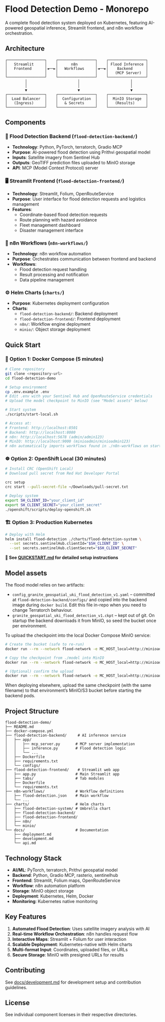 # Flood Detection Demo - Monorepo

A complete flood detection system deployed on Kubernetes, featuring AI-powered geospatial inference, Streamlit frontend, and n8n workflow orchestration.

## Architecture

```
┌─────────────────┐    ┌─────────────────┐    ┌─────────────────┐
│   Streamlit     │    │      n8n        │    │ Flood Inference │
│   Frontend      │◄──►│   Workflows     │◄──►│    Backend      │
│                 │    │                 │    │   (MCP Server)  │
└─────────────────┘    └─────────────────┘    └─────────────────┘
         │                       │                       │
         │                       │                       │
         ▼                       ▼                       ▼
┌─────────────────┐    ┌─────────────────┐    ┌─────────────────┐
│  Load Balancer  │    │  Configuration  │    │  MinIO Storage  │
│   (Ingress)     │    │   & Secrets     │    │   (Results)     │
└─────────────────┘    └─────────────────┘    └─────────────────┘
```

## Components

### 🌊 Flood Detection Backend (`flood-detection-backend/`)
- **Technology**: Python, PyTorch, terratorch, Gradio MCP
- **Purpose**: AI-powered flood detection using Prithvi geospatial model
- **Inputs**: Satellite imagery from Sentinel Hub
- **Outputs**: GeoTIFF prediction files uploaded to MinIO storage
- **API**: MCP (Model Context Protocol) server

### 🖥️ Streamlit Frontend (`flood-detection-frontend/`)
- **Technology**: Streamlit, Folium, OpenRouteService
- **Purpose**: User interface for flood detection requests and logistics management
- **Features**:
  - Coordinate-based flood detection requests
  - Route planning with hazard avoidance
  - Fleet management dashboard
  - Disaster management interface

### 🔄 n8n Workflows (`n8n-workflows/`)
- **Technology**: n8n workflow automation
- **Purpose**: Orchestrates communication between frontend and backend
- **Workflows**:
  - Flood detection request handling
  - Result processing and notification
  - Data pipeline management

### ⚙️ Helm Charts (`charts/`)
- **Purpose**: Kubernetes deployment configuration
- **Charts**:
  - `flood-detection-backend/`: Backend deployment
  - `flood-detection-frontend/`: Frontend deployment
  - `n8n/`: Workflow engine deployment
  - `minio/`: Object storage deployment

## Quick Start

### 🚀 Option 1: Docker Compose (5 minutes)
```bash
# Clone repository
git clone <repository-url>
cd flood-detection-demo

# Setup environment
cp .env.example .env
# Edit .env with your Sentinel Hub and OpenRouteService credentials
# Upload the model checkpoint to MinIO (see "Model assets" below)

# Start system
./scripts/start-local.sh

# Access at:
# Frontend: http://localhost:8501
# Backend: http://localhost:8080
# n8n: http://localhost:5678 (admin/admin123)
# MinIO: http://localhost:9000 (minioadmin/minioadmin123)
# n8n automatically imports workflows found in ./n8n-workflows on startup
```

### ☸️ Option 2: OpenShift Local (30 minutes)
```bash
# Install CRC (OpenShift Local)
# Download pull secret from Red Hat Developer Portal

crc setup
crc start --pull-secret-file ~/Downloads/pull-secret.txt

# Deploy system
export SH_CLIENT_ID="your_client_id"
export SH_CLIENT_SECRET="your_client_secret"
./openshift/scripts/deploy-openshift.sh
```

### 🏗️ Option 3: Production Kubernetes
```bash
# Deploy with Helm
helm install flood-detection ./charts/flood-detection-system \
  --set secrets.sentinelHub.clientId="$SH_CLIENT_ID" \
  --set secrets.sentinelHub.clientSecret="$SH_CLIENT_SECRET"
```

**📖 See [QUICKSTART.md](QUICKSTART.md) for detailed setup instructions**

## Model assets

The flood model relies on two artifacts:

- `config_granite_geospatial_uki_flood_detection_v1.yaml` – committed at
  `flood-detection-backend/configs/` and copied into the backend image during
  `docker build`. Edit this file in-repo when you need to change Terratorch
  behaviour.
- `granite_geospatial_uki_flood_detection_v1.ckpt` – kept out of git. On
  startup the backend downloads it from MinIO, so seed the bucket once per
  environment.

To upload the checkpoint into the local Docker Compose MinIO service:

```bash
# Create the bucket (safe to re-run)
docker run --rm --network flood-network -e MC_HOST_local=http://minioadmin:minioadmin123@minio:9000 minio/mc mb --ignore-existing local/flood-models

# Copy the checkpoint from ./model into MinIO
docker run --rm --network flood-network -e MC_HOST_local=http://minioadmin:minioadmin123@minio:9000 -v "$(pwd)/model:/data" minio/mc cp /data/granite_geospatial_uki_flood_detection_v1.ckpt local/flood-models/

# (Optional) confirm the upload
docker run --rm --network flood-network -e MC_HOST_local=http://minioadmin:minioadmin123@minio:9000 minio/mc ls local/flood-models
```

When deploying elsewhere, upload the same checkpoint (with the same filename)
to that environment’s MinIO/S3 bucket before starting the backend pods.

## Project Structure

```
flood-detection-demo/
├── README.md
├── docker-compose.yml
├── flood-detection-backend/     # AI inference service
│   ├── app/
│   │   ├── mcp_server.py       # MCP server implementation
│   │   ├── inference.py        # Flood detection logic
│   │   └── ...
│   ├── Dockerfile
│   ├── requirements.txt
│   └── configs/
├── flood-detection-frontend/    # Streamlit web app
│   ├── app.py                  # Main Streamlit app
│   ├── tabs/                   # Tab modules
│   ├── Dockerfile
│   └── requirements.txt
├── n8n-workflows/              # Workflow definitions
│   ├── flood-detection.json    # Main workflow
│   └── ...
├── charts/                     # Helm charts
│   ├── flood-detection-system/ # Umbrella chart
│   ├── flood-detection-backend/
│   ├── flood-detection-frontend/
│   ├── n8n/
│   └── minio/
└── docs/                       # Documentation
    ├── deployment.md
    ├── development.md
    └── api.md
```

## Technology Stack

- **AI/ML**: PyTorch, terratorch, Prithvi geospatial model
- **Backend**: Python, Gradio MCP, rasterio, sentinelhub
- **Frontend**: Streamlit, Folium maps, OpenRouteService
- **Workflow**: n8n automation platform
- **Storage**: MinIO object storage
- **Deployment**: Kubernetes, Helm, Docker
- **Monitoring**: Kubernetes native monitoring

## Key Features

1. **Automated Flood Detection**: Uses satellite imagery analysis with AI
2. **Real-time Workflow Orchestration**: n8n handles request flow
3. **Interactive Maps**: Streamlit + Folium for user interaction
4. **Scalable Deployment**: Kubernetes-native with Helm charts
5. **Multi-format Input**: Coordinates, uploaded files, or URLs
6. **Secure Storage**: MinIO with presigned URLs for results

## Contributing

See [docs/development.md](docs/development.md) for development setup and contribution guidelines.

## License

See individual component licenses in their respective directories.
